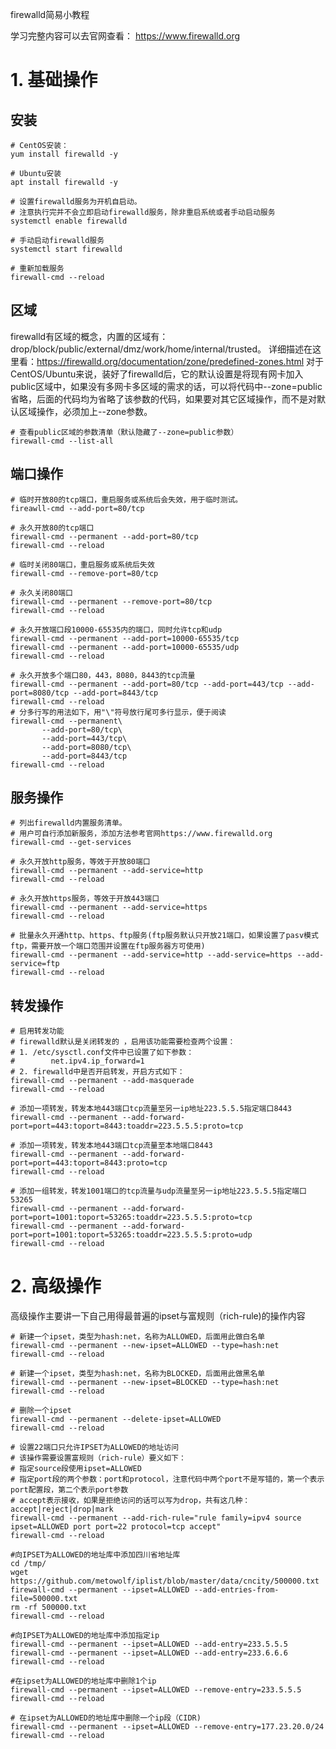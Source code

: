 firewalld简易小教程

学习完整内容可以去官网查看：
https://www.firewalld.org

# 1. 基础操作
## 安装
```
# CentOS安装：
yum install firewalld -y
```
```
# Ubuntu安装
apt install firewalld -y
```
```
# 设置firewalld服务为开机自启动。
# 注意执行完并不会立即启动firewalld服务，除非重启系统或者手动启动服务
systemctl enable firewalld
```
```
# 手动启动firewalld服务
systemctl start firewalld
```
```
# 重新加载服务
firewall-cmd --reload
```
## 区域
firewalld有区域的概念，内置的区域有：drop/block/public/external/dmz/work/home/internal/trusted。
详细描述在这里看：https://firewalld.org/documentation/zone/predefined-zones.html
对于CentOS/Ubuntu来说，装好了firewalld后，它的默认设置是将现有网卡加入public区域中，如果没有多网卡多区域的需求的话，可以将代码中--zone=public省略，后面的代码均为省略了该参数的代码，如果要对其它区域操作，而不是对默认区域操作，必须加上--zone参数。
```
# 查看public区域的参数清单（默认隐藏了--zone=public参数）
firewall-cmd --list-all
```
## 端口操作
```
# 临时开放80的tcp端口，重启服务或系统后会失效，用于临时测试。
fireawll-cmd --add-port=80/tcp
```
```
# 永久开放80的tcp端口
firewall-cmd --permanent --add-port=80/tcp
firewall-cmd --reload
```
```
# 临时关闭80端口，重启服务或系统后失效
firewall-cmd --remove-port=80/tcp
```
```
# 永久关闭80端口
firewall-cmd --permanent --remove-port=80/tcp
firewall-cmd --reload
```
```
# 永久开放端口段10000-65535内的端口，同时允许tcp和udp
firewall-cmd --permanent --add-port=10000-65535/tcp
firewall-cmd --permanent --add-port=10000-65535/udp
firewall-cmd --reload
```
```
# 永久开放多个端口80，443，8080，8443的tcp流量
firewall-cmd --permanent --add-port=80/tcp --add-port=443/tcp --add-port=8080/tcp --add-port=8443/tcp
firewall-cmd --reload
# 分多行写的用法如下，用"\"符号放行尾可多行显示，便于阅读
firewall-cmd --permanent\
       --add-port=80/tcp\
       --add-port=443/tcp\
       --add-port=8080/tcp\
       --add-port=8443/tcp
firewall-cmd --reload
```

## 服务操作
```
# 列出firewalld内置服务清单。
# 用户可自行添加新服务，添加方法参考官网https://www.firewalld.org
firewall-cmd --get-services
```
```
# 永久开放http服务，等效于开放80端口
firewall-cmd --permanent --add-service=http
firewall-cmd --reload
```
```
# 永久开放https服务，等效于开放443端口
firewall-cmd --permanent --add-service=https
firewall-cmd --reload
```
```
# 批量永久开通http、https、ftp服务(ftp服务默认只开放21端口，如果设置了pasv模式ftp，需要开放一个端口范围并设置在ftp服务器方可使用)
firewall-cmd --permanent --add-service=http --add-service=https --add-service=ftp
firewall-cmd --reload
```
## 转发操作
```
# 启用转发功能
# firewalld默认是关闭转发的 ，启用该功能需要检查两个设置：
# 1. /etc/sysctl.conf文件中已设置了如下参数：
#        net.ipv4.ip_forward=1
# 2. firewalld中是否开启转发，开启方式如下：
firewall-cmd --permanent --add-masquerade
firewall-cmd --reload
```
```
# 添加一项转发，转发本地443端口tcp流量至另一ip地址223.5.5.5指定端口8443
firewall-cmd --permanent --add-forward-port=port=443:toport=8443:toaddr=223.5.5.5:proto=tcp

```
```
# 添加一项转发，转发本地443端口tcp流量至本地端口8443
firewall-cmd --permanent --add-forward-port=port=443:toport=8443:proto=tcp
firewall-cmd --reload
```
```
# 添加一组转发，转发1001端口的tcp流量与udp流量至另一ip地址223.5.5.5指定端口53265
firewall-cmd --permanent --add-forward-port=port=1001:toport=53265:toaddr=223.5.5.5:proto=tcp
firewall-cmd --permanent --add-forward-port=port=1001:toport=53265:toaddr=223.5.5.5:proto=udp
firewall-cmd --reload

```
# 2. 高级操作
高级操作主要讲一下自己用得最普遍的ipset与富规则（rich-rule)的操作内容
```
# 新建一个ipset，类型为hash:net，名称为ALLOWED，后面用此做白名单
firewall-cmd --permanent --new-ipset=ALLOWED --type=hash:net
firewall-cmd --reload

# 新建一个ipset，类型为hash:net，名称为BLOCKED，后面用此做黑名单
firewall-cmd --permanent --new-ipset=BLOCKED --type=hash:net
firewall-cmd --reload
```
```
# 删除一个ipset
firewall-cmd --permanent --delete-ipset=ALLOWED
firewall-cmd --reload
```
```
# 设置22端口只允许IPSET为ALLOWED的地址访问
# 该操作需要设置富规则（rich-rule）要义如下：
# 指定source段使用ipset=ALLOWED
# 指定port段的两个参数：port和protocol，注意代码中两个port不是写错的，第一个表示port配置段，第二个表示port参数
# accept表示接收，如果是拒绝访问的话可以写为drop，共有这几种：accept|reject|drop|mark
firewall-cmd --permanent --add-rich-rule="rule family=ipv4 source ipset=ALLOWED port port=22 protocol=tcp accept"
firewall-cmd --reload
```
```
#向IPSET为ALLOWED的地址库中添加四川省地址库
cd /tmp/
wget https://github.com/metowolf/iplist/blob/master/data/cncity/500000.txt
firewall-cmd --permanent --ipset=ALLOWED --add-entries-from-file=500000.txt
rm -rf 500000.txt
firewall-cmd --reload
```
```
#向IPSET为ALLOWED的地址库中添加指定ip
firewall-cmd --permanent --ipset=ALLOWED --add-entry=233.5.5.5
firewall-cmd --permanent --ipset=ALLOWED --add-entry=233.6.6.6
firewall-cmd --reload
```
```
#在ipset为ALLOWED的地址库中删除1个ip
firewall-cmd --permanent --ipset=ALLOWED --remove-entry=233.5.5.5
firewall-cmd --reload
```
```
# 在ipset为ALLOWED的地址库中删除一个ip段（CIDR)
firewall-cmd --permanent --ipset=ALLOWED --remove-entry=177.23.20.0/24
firewall-cmd --reload
```

